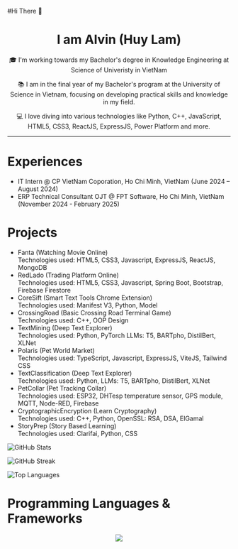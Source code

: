 #Hi There 👋

<h1 align="center">I am Alvin (Huy Lam) </h1>
<p align="center">🎓 I'm working towards my Bachelor's degree in Knowledge Engineering at Science of Univeristy in VietNam</p>
<p align="center">📚 I am in the final year of my Bachelor's program at the University of Science in Vietnam, focusing on developing practical skills and knowledge in my field.</p>
<p align="center">💻 I love diving into various technologies like Python, C++, JavaScript, HTML5, CSS3, ReactJS, ExpressJS, Power Platform and more.</p>

<hr>

<div>

  <h1>Experiences</h1>
<ul>
  <li>IT Intern @ CP VietNam Coporation, Ho Chi Minh, VietNam (June 2024 – August 2024)</li>
  <li>ERP Technical Consultant OJT @ FPT Software, Ho Chi Minh, VietNam (November 2024 - February 2025)</li>
</ul>

<h1>Projects</h1>
<ul>
  <li>Fanta (Watching Movie Online) <br/> Technologies used: HTML5, CSS3, Javascript, ExpressJS, ReactJS, MongoDB</li>
  <li>RedLado (Trading Platform Online) <br/> Technologies used: HTML5, CSS3, Javascript, Spring Boot, Bootstrap, Firebase Firestore</li>
  <li>CoreSift (Smart Text Tools Chrome Extension) <br/> Technologies used: Manifest V3, Python, Model</li>
  <li>CrossingRoad (Basic Crossing Road Terminal Game) <br/> Technologies used: C++, OOP Design</li>
  <li>TextMining (Deep Text Explorer) <br/> Technologies used: Python, PyTorch LLMs: T5, BARTpho, DistilBert, XLNet </li>
  <li>Polaris (Pet World Market) <br/> Technologies used: TypeScript, Javascript, ExpressJS, ViteJS, Tailwind CSS </li>
  <li>TextClassification (Deep Text Explorer) <br/> Technologies used: Python, LLMs: T5, BARTpho, DistilBert, XLNet </li>
  <li>PetCollar (Pet Tracking Collar) <br/> Technologies used: ESP32, DHTesp temperature sensor, GPS module, MQTT, Node-RED, Firebase </li>
  <li>CryptographicEncryption (Learn Cryptography) <br/> Technologies used: C++, Python, OpenSSL: RSA, DSA, ElGamal</li>
  <li>StoryPrep (Story Based Learning) <br/> Technologies used: Clarifai, Python, CSS  </li>
</ul>

<div>
  
![GitHub Stats](https://github-readme-stats.vercel.app/api?username=HuyLemm&theme=dark&hide_border=false&include_all_commits=true&count_private=true)

![GitHub Streak](https://github-readme-streak-stats.herokuapp.com/?user=HuyLemm&theme=dark&hide_border=false)

![Top Languages](https://github-readme-stats.vercel.app/api/top-langs/?username=HuyLemm&theme=dark&hide_border=false&include_all_commits=true&count_private=true&layout=compact)</div>
  
<h1>Programming Languages & Frameworks</h1>

<p align="center">
  <a href="https://skillicons.dev">
    <img src="https://skillicons.dev/icons?i=java,javascript,py,c,git,github,nextjs,react,vite,html,css,spring,express,firebase,mongodb,mysql,postgres,aws,vercel,figma,npm,nodejs,postman,vscode" />
  </a>
</p>
<!--
**HuyLemm/HuyLemm** is a ✨ _special_ ✨ repository because its `README.md` (this file) appears on your GitHub profile.

